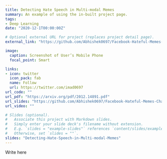 ```yaml
---
title: Detecting Hate Speech in Multi-modal Memes
summary: An example of using the in-built project page.
tags:
- Deep Learning
date: "2020-12-1T00:00:00Z"

# Optional external URL for project (replaces project detail page).
external_link: "https://github.com/Abhishek0697/Facebook-Hateful-Memes-Challenge"

image:
  caption: Screenshot of User’s Mobile Phone
  focal_point: Smart

links:
- icon: twitter
  icon_pack: fab
  name: Follow
  url: https://twitter.com/imad0697
url_code: ""
url_pdf: "https://arxiv.org/pdf/2012.14891.pdf"
url_slides: "https://github.com/Abhishek0697/Facebook-Hateful-Memes-Challenge/blob/main/Detecting%20Hate%20Speech%20in%20Multi-modal%20Memes.pdf"
url_video: ""

# Slides (optional).
#   Associate this project with Markdown slides.
#   Simply enter your slide deck's filename without extension.
#   E.g. `slides = "example-slides"` references `content/slides/example-slides.md`.
#   Otherwise, set `slides = ""`.
slides: "Detecting-Hate-Speech-in-Multi-modal-Memes"
---
```


Write here

